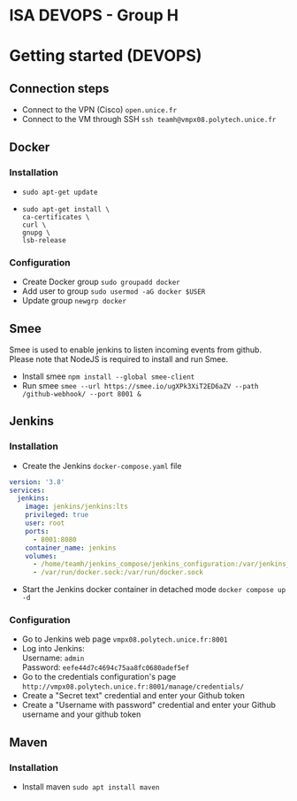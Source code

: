 # ISA DEVOPS - Group H
# Getting started (DEVOPS)
## Connection steps
* Connect to the VPN (Cisco) `open.unice.fr`
* Connect to the VM through SSH `ssh teamh@vmpx08.polytech.unice.fr`
## Docker
### Installation 
* `sudo apt-get update`
* ```shell
  sudo apt-get install \
  ca-certificates \
  curl \
  gnupg \
  lsb-release
  ```
  
### Configuration
* Create Docker group `sudo groupadd docker`
* Add user to group `sudo usermod -aG docker $USER`
* Update group `newgrp docker`

## Smee
Smee is used to enable jenkins to listen incoming events from github. Please note that NodeJS is required to install and run Smee.
* Install smee `npm install --global smee-client`
* Run smee `smee --url https://smee.io/ugXPk3XiT2ED6aZV --path /github-webhook/ --port 8001 &` 

## Jenkins
### Installation
* Create the Jenkins `docker-compose.yaml` file
```yaml
version: '3.8'
services:
  jenkins:
    image: jenkins/jenkins:lts
    privileged: true
    user: root
    ports:
      - 8001:8080
    container_name: jenkins
    volumes:
      - /home/teamh/jenkins_compose/jenkins_configuration:/var/jenkins_home
      - /var/run/docker.sock:/var/run/docker.sock
```
* Start the Jenkins docker container in detached mode `docker compose up -d`

### Configuration
* Go to Jenkins web page `vmpx08.polytech.unice.fr:8001`
* Log into Jenkins: <br>
Username: `admin`<br>
Password: `eefe44d7c4694c75aa8fc0680adef5ef`
* Go to the credentials configuration's page `http://vmpx08.polytech.unice.fr:8001/manage/credentials/`
* Create a "Secret text" credential and enter your Github token
* Create a "Username with password" credential and enter your Github username and your github token

## Maven
### Installation
* Install maven `sudo apt install maven`
